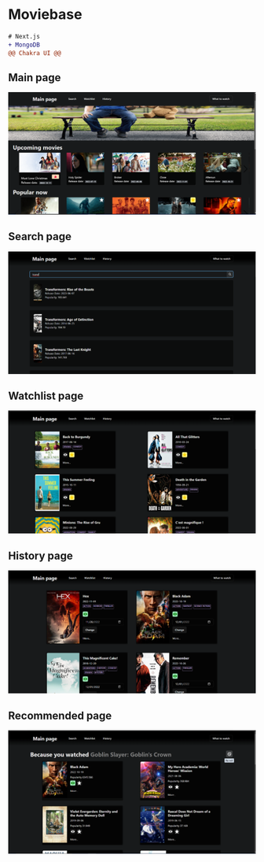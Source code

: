 # Moviebase

```diff
# Next.js
+ MongoDB
@@ Chakra UI @@
```
## Main page
![](public/images/rsz_main-image.png)


## Search page

![](public/images/rsz_1search-img.png)


## Watchlist page 

![](public/images/rsz_1watchlist-image.png)


## History page 

![](public/images/rsz_history-image.png)


## Recommended page 

![](public/images/rsz_rec-image.png)



